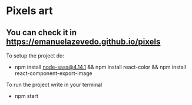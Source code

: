 # Pixels art

## You can check it in https://emanuelazevedo.github.io/pixels

To setup the project do:
- npm install node-sass@4.14.1 && npm install react-color && npm install react-component-export-image

To run the project write in your terminal
- npm start


